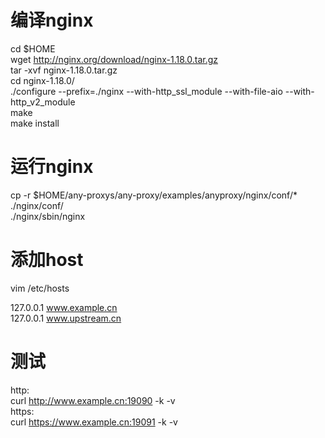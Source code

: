 # 编译nginx
cd $HOME  
wget http://nginx.org/download/nginx-1.18.0.tar.gz  
tar -xvf nginx-1.18.0.tar.gz  
cd nginx-1.18.0/  
./configure  --prefix=./nginx --with-http_ssl_module --with-file-aio --with-http_v2_module  
make  
make install

# 运行nginx
cp -r $HOME/any-proxys/any-proxy/examples/anyproxy/nginx/conf/* ./nginx/conf/  
./nginx/sbin/nginx

# 添加host
vim /etc/hosts

127.0.0.1 www.example.cn  
127.0.0.1 www.upstream.cn

# 测试
http:  
curl http://www.example.cn:19090 -k -v  
https:  
curl https://www.example.cn:19091 -k -v  
